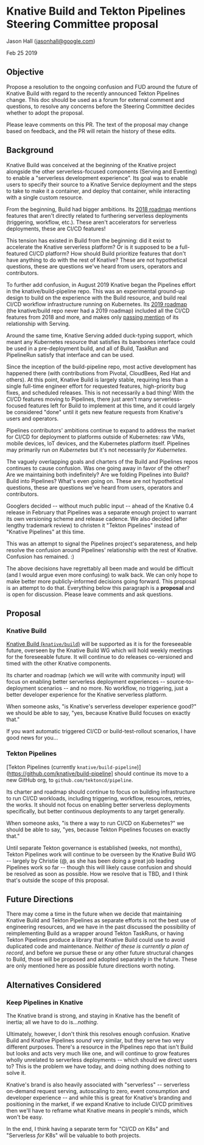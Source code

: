 # Knative Build and Tekton Pipelines Steering Committee proposal

Jason Hall ([jasonhall@google.com](mailto:jasonhall@google.com))

Feb 25 2019

## Objective

Propose a resolution to the ongoing confusion and FUD around the future of Knative Build with regard to the recently announced Tekton Pipelines change. This doc should be used as a forum for external comment and questions, to resolve any concerns before the Steering Committee decides whether to adopt the proposal.

Please leave comments on this PR. The text of the proposal may change based on feedback, and the PR will retain the history of these edits.

## Background

Knative Build was conceived at the beginning of the Knative project alongside the other serverless-focused components (Serving and Eventing) to enable a "serverless development experience". Its goal was to enable users to specify their source to a Knative Service deployment and the steps to take to make it a container, and deploy that container, while interacting with a single custom resource.

From the beginning, Build had bigger ambitions. Its [2018 roadmap](https://github.com/knative/build/blob/master/roadmap-2018.md) mentions features that aren't directly related to furthering serverless deployments (triggering, workflow, etc.). These aren't accelerators for serverless deployments, these are CI/CD features!

This tension has existed in Build from the beginning: did it exist to accelerate the Knative serverless platform? Or is it supposed to be a full-featured CI/CD platform? How should Build prioritize features that don't have anything to do with the rest of Knative? These are not hypothetical questions, these are questions we've heard from users, operators and contributors.

To further add confusion, in August 2019 Knative began the Pipelines effort in the knative/build-pipeline repo. This was an experimental ground-up design to build on the experience with the Build resource, and build real CI/CD workflow infrastructure running on Kubernetes. Its [2019 roadmap](https://github.com/knative/build-pipeline/blob/master/roadmap-2019.md) (the knative/build repo never had a 2019 roadmap) included all the CI/CD features from 2018 and more, and makes only [passing mention](https://github.com/knative/build-pipeline/blob/master/roadmap-2019.md#dont-break-serving) of its relationship with Serving.

Around the same time, Knative Serving added duck-typing support, which meant any Kubernetes resource that satisfies its barebones interface could be used in a pre-deployment build, and all of Build, TaskRun and PipelineRun satisfy that interface and can be used.

Since the inception of the build-pipeline repo, most active development has happened there (with contributions from Pivotal, CloudBees, Red Hat and others). At this point, Knative Build is largely stable, requiring less than a single full-time engineer effort for requested features, high-priority bug fixes, and scheduled releases. This is not necessarily a bad thing! With the CI/CD features moving to Pipelines, there just aren't many serverless-focused features left for Build to implement at this time, and it could largely be considered "done" until it gets new feature requests from Knative's users and operators.

Pipelines contributors' ambitions continue to expand to address the market for CI/CD for deployment to platforms outside of Kubernetes: raw VMs, mobile devices, IoT devices, and the Kubernetes platform itself. Pipelines may primarily run _on Kubernetes_ but it's not necessarily _for Kubernetes_.

The vaguely overlapping goals and charters of the Build and Pipelines repos continues to cause confusion. Was one going away in favor of the other? Are we maintaining both indefinitely? Are we folding Pipelines into Build? Build into Pipelines? What's even going on. These are not hypothetical questions, these are questions we've heard from users, operators and contributors.

Googlers decided -- without much public input -- ahead of the Knative 0.4 release in February that Pipelines was a separate enough project to warrant its own versioning scheme and release cadence. We also decided (after lengthy trademark review) to christen it "Tekton Pipelines" instead of "Knative Pipelines" at this time.

This was an attempt to signal the Pipelines project's separateness, and help resolve the confusion around Pipelines' relationship with the rest of Knative. Confusion has remained. :)

The above decisions have regrettably all been made and would be difficult (and I would argue even more confusing) to walk back. We can only hope to make better more publicly-informed decisions going forward. This proposal is an attempt to do that. Everything below this paragraph is a **proposal** and is open for discussion. Please leave comments and ask questions.

## Proposal

### Knative Build

[Knative Build (`knative/build`)](https://github.com/knative/build) will be supported as it is for the foreseeable future, overseen by the Knative Build WG which will hold weekly meetings for the foreseeable future. It will continue to do releases co-versioned and timed with the other Knative components.

Its charter and roadmap (which we will write with community input) will focus on enabling better serverless deployment experiences -- source-to-deployment scenarios -- and no more. No workflow, no triggering, just a better developer experience for the Knative serverless platform.

When someone asks, "is Knative's serverless developer experience good?" we should be able to say, "yes, because Knative Build focuses on exactly that."

If you want automatic triggered CI/CD or build-test-rollout scenarios, I have good news for you...

### Tekton Pipelines

[Tekton Pipelines (currently `knative/build-pipeline`)](https://github.com/knative/build-pipeline] should continue its move to a new GitHub org, to `github.com/tektoncd/pipeline`.

Its charter and roadmap should continue to focus on building infrastructure to run CI/CD workloads, including triggering, workflow, resources, retries, the works. It should not focus on enabling better serverless deployments specifically, but better continuous deployments to any target generally.

When someone asks, "is there a way to run CI/CD on Kubernetes?" we should be able to say, "yes, because Tekton Pipelines focuses on exactly that."

Until separate Tekton governance is established (weeks, not months), Tekton Pipelines work will continue to be overseen by the Knative Build WG -- largely by Christie (@, as she has been doing a great job leading Pipelines work so far -- though this will likely cause confusion and should be resolved as soon as possible. How we resolve that is TBD, and I think that's outside the scope of this proposal.

## Future Directions

There may come a time in the future when we decide that maintaining Knative Build and Tekton Pipelines as separate efforts is not the best use of engineering resources, and we have in the past discussed the possibility of reimplementing Build as a wrapper around Tekton TaskRuns, or having Tekton Pipelines produce a library that Knative Build could use to avoid duplicated code and maintenance. _Neither of these is currently a plan of record_, and before we pursue these or any other future structural changes to Build, those will be proposed and adopted separately in the future. These are only mentioned here as possible future directions worth noting.

## Alternatives Considered

### Keep Pipelines in Knative

The Knative brand is strong, and staying in Knative has the benefit of inertia; all we have to do is..._nothing_.

Ultimately, however, I don't think this resolves enough confusion. Knative Build and Knative Pipelines _sound_ very similar, but they serve two very different purposes. There's a resource in the Pipelines repo that isn't Build but looks and acts very much like one, and will continue to grow features wholly unrelated to serverless deployments -- which should we direct users to? This is the problem we have today, and doing nothing does nothing to solve it.

Knative's brand is also heavily associated with "serverless" -- serverless on-demand request serving, autoscaling to zero, event consumption and developer experience -- and while this is great for Knative's branding and positioning in the market, if we expand Knative to include CI/CD primitives then we'll have to reframe what Knative means in people's minds, which won't be easy.

In the end, I think having a separate term for "CI/CD _on_ K8s" and "Serverless _for_ K8s" will be valuable to both projects.
